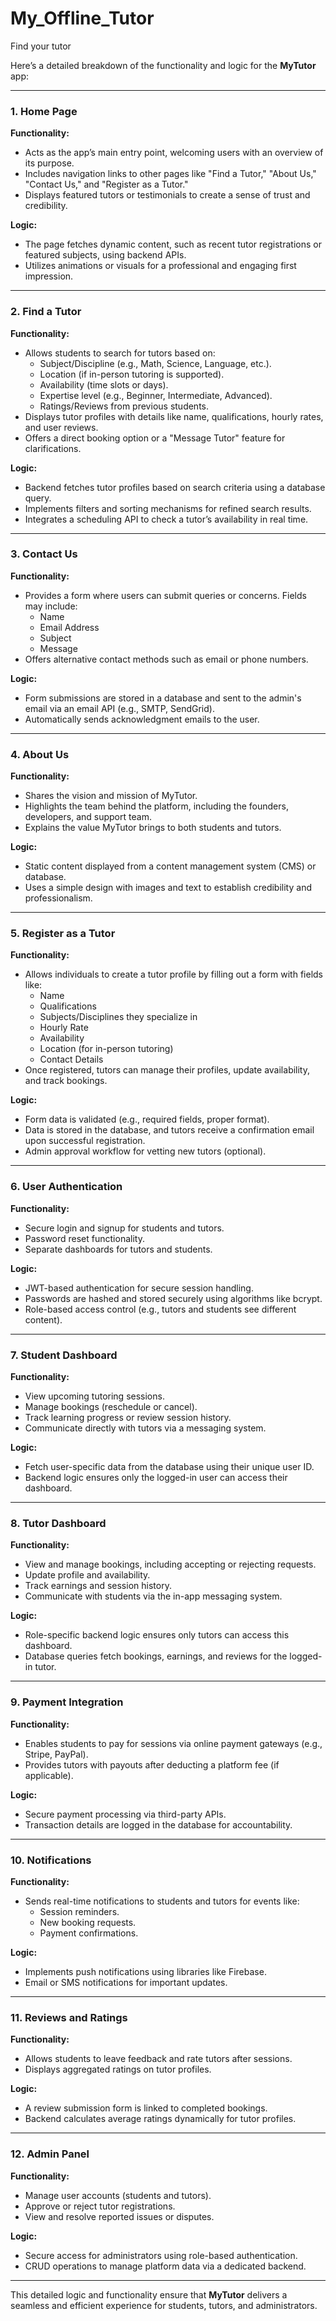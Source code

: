 # My_Offline_Tutor
Find your tutor



Here’s a detailed breakdown of the functionality and logic for the **MyTutor** app:  

---

### **1. Home Page**  
**Functionality:**  
- Acts as the app’s main entry point, welcoming users with an overview of its purpose.  
- Includes navigation links to other pages like "Find a Tutor," "About Us," "Contact Us," and "Register as a Tutor."  
- Displays featured tutors or testimonials to create a sense of trust and credibility.  

**Logic:**  
- The page fetches dynamic content, such as recent tutor registrations or featured subjects, using backend APIs.  
- Utilizes animations or visuals for a professional and engaging first impression.

---

### **2. Find a Tutor**  
**Functionality:**  
- Allows students to search for tutors based on:  
  - Subject/Discipline (e.g., Math, Science, Language, etc.).  
  - Location (if in-person tutoring is supported).  
  - Availability (time slots or days).  
  - Expertise level (e.g., Beginner, Intermediate, Advanced).  
  - Ratings/Reviews from previous students.  
- Displays tutor profiles with details like name, qualifications, hourly rates, and user reviews.  
- Offers a direct booking option or a "Message Tutor" feature for clarifications.  

**Logic:**  
- Backend fetches tutor profiles based on search criteria using a database query.  
- Implements filters and sorting mechanisms for refined search results.  
- Integrates a scheduling API to check a tutor’s availability in real time.  

---

### **3. Contact Us**  
**Functionality:**  
- Provides a form where users can submit queries or concerns. Fields may include:  
  - Name  
  - Email Address  
  - Subject  
  - Message  
- Offers alternative contact methods such as email or phone numbers.  

**Logic:**  
- Form submissions are stored in a database and sent to the admin's email via an email API (e.g., SMTP, SendGrid).  
- Automatically sends acknowledgment emails to the user.  

---

### **4. About Us**  
**Functionality:**  
- Shares the vision and mission of MyTutor.  
- Highlights the team behind the platform, including the founders, developers, and support team.  
- Explains the value MyTutor brings to both students and tutors.  

**Logic:**  
- Static content displayed from a content management system (CMS) or database.  
- Uses a simple design with images and text to establish credibility and professionalism.  

---

### **5. Register as a Tutor**  
**Functionality:**  
- Allows individuals to create a tutor profile by filling out a form with fields like:  
  - Name  
  - Qualifications  
  - Subjects/Disciplines they specialize in  
  - Hourly Rate  
  - Availability  
  - Location (for in-person tutoring)  
  - Contact Details  
- Once registered, tutors can manage their profiles, update availability, and track bookings.  

**Logic:**  
- Form data is validated (e.g., required fields, proper format).  
- Data is stored in the database, and tutors receive a confirmation email upon successful registration.  
- Admin approval workflow for vetting new tutors (optional).  

---

### **6. User Authentication**  
**Functionality:**  
- Secure login and signup for students and tutors.  
- Password reset functionality.  
- Separate dashboards for tutors and students.  

**Logic:**  
- JWT-based authentication for secure session handling.  
- Passwords are hashed and stored securely using algorithms like bcrypt.  
- Role-based access control (e.g., tutors and students see different content).  

---

### **7. Student Dashboard**  
**Functionality:**  
- View upcoming tutoring sessions.  
- Manage bookings (reschedule or cancel).  
- Track learning progress or review session history.  
- Communicate directly with tutors via a messaging system.  

**Logic:**  
- Fetch user-specific data from the database using their unique user ID.  
- Backend logic ensures only the logged-in user can access their dashboard.  

---

### **8. Tutor Dashboard**  
**Functionality:**  
- View and manage bookings, including accepting or rejecting requests.  
- Update profile and availability.  
- Track earnings and session history.  
- Communicate with students via the in-app messaging system.  

**Logic:**  
- Role-specific backend logic ensures only tutors can access this dashboard.  
- Database queries fetch bookings, earnings, and reviews for the logged-in tutor.  

---

### **9. Payment Integration**  
**Functionality:**  
- Enables students to pay for sessions via online payment gateways (e.g., Stripe, PayPal).  
- Provides tutors with payouts after deducting a platform fee (if applicable).  

**Logic:**  
- Secure payment processing via third-party APIs.  
- Transaction details are logged in the database for accountability.  

---

### **10. Notifications**  
**Functionality:**  
- Sends real-time notifications to students and tutors for events like:  
  - Session reminders.  
  - New booking requests.  
  - Payment confirmations.  

**Logic:**  
- Implements push notifications using libraries like Firebase.  
- Email or SMS notifications for important updates.  

---

### **11. Reviews and Ratings**  
**Functionality:**  
- Allows students to leave feedback and rate tutors after sessions.  
- Displays aggregated ratings on tutor profiles.  

**Logic:**  
- A review submission form is linked to completed bookings.  
- Backend calculates average ratings dynamically for tutor profiles.  

---

### **12. Admin Panel**  
**Functionality:**  
- Manage user accounts (students and tutors).  
- Approve or reject tutor registrations.  
- View and resolve reported issues or disputes.  

**Logic:**  
- Secure access for administrators using role-based authentication.  
- CRUD operations to manage platform data via a dedicated backend.  

---

This detailed logic and functionality ensure that **MyTutor** delivers a seamless and efficient experience for students, tutors, and administrators.
